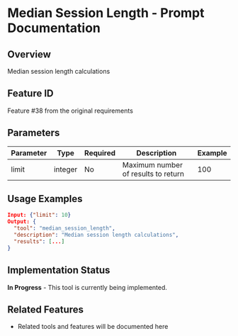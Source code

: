 # Median Session Length - Prompt Documentation

## Overview
Median session length calculations

## Feature ID
Feature #38 from the original requirements

## Parameters
| Parameter | Type | Required | Description | Example |
|-----------|------|----------|-------------|---------|
| limit | integer | No | Maximum number of results to return | 100 |

## Usage Examples
```json
Input: {"limit": 10}
Output: {
  "tool": "median_session_length",
  "description": "Median session length calculations",
  "results": [...]
}
```

## Implementation Status
**In Progress** - This tool is currently being implemented.

## Related Features
- Related tools and features will be documented here
